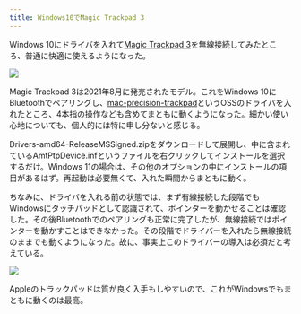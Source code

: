 ```yaml
---
title: Windows10でMagic Trackpad 3
---
```

Windows 10にドライバを入れて[Magic Trackpad 3](https://www.amazon.co.jp/dp/B09BTT6FJ9)を無線接続してみたところ、普通に快適に使えるようになった。

![](https://lh4.googleusercontent.com/GakGj-aH93_GEOKjY5cYtbhlFpVJHqW-y8igK-CaWH1k6T1hWMacG_QcurwFONUCu5D8PijzWuLEWSBH8-8M-41DmgnyVXtPCGCFdki4EcRvxWKNoc8Ww-h9IFnVxhKNmF0acq7bnLKkfjHQbO3Lobu2ehXkWm8xxDLv6W5d66K2Of0-XNAnIrAlkg)

Magic Trackpad 3は2021年8月に発売されたモデル。これをWindows 10にBluetoothでペアリングし、[mac-precision-trackpad](https://github.com/imbushuo/mac-precision-touchpad)というOSSのドライバを入れたところ、4本指の操作なども含めてまともに動くようになった。細かい使い心地についても、個人的には特に申し分ないと感じる。

Drivers-amd64-ReleaseMSSigned.zipをダウンロードして展開し、中に含まれているAmtPtpDevice.infというファイルを右クリックしてインストールを選択するだけ。Windows 11の場合は、その他のオプションの中にインストールの項目があるはず。再起動は必要無くて、入れた瞬間からまともに動く。

ちなみに、ドライバを入れる前の状態では、まず有線接続した段階でもWindowsにタッチパッドとして認識されて、ポインターを動かせることは確認した。その後Bluetoothでのペアリングも正常に完了したが、無線接続ではポインターを動かすことはできなかった。その段階でドライバーを入れたら無線接続のままでも動くようになった。故に、事実上このドライバーの導入は必須だと考えている。

![](https://lh5.googleusercontent.com/nVEbAN9gXH8a21kZeaakQFF-jntFQT1VIPUW0inbPLKnMzP5qN8TfKAamWFVpTEXcmMnbXCVBgS_GFfS6VLtwBl1wxu6K_WPazhHWzc_C70k6N1UJDMMiCl2NqnrgWwqyRURtqxjfO3yxSPU4GZoUQkw231dYY5N5WkGTLXXL4Wwb0avI2CEbLKCdw)

Appleのトラックパッドは質が良く入手もしやすいので、これがWindowsでもまともに動くのは最高。
